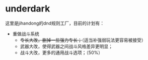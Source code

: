# underdark
这里是jihandong的dnd规则工厂，目前的计划有：
- 重做战斗系统
  - ~~专长大改，删掉一些强力专长；~~（适当补强弱玩法更容易被接受）
  - 武器大改，使得武器之间战斗风格差异更明显；
  - 战斗大改，更多的通用战斗选项；（50%）
